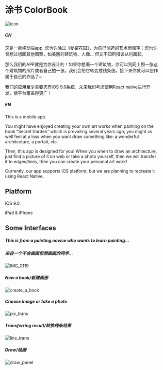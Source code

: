 # 涂书 ColorBook

![icon](./material/icon.png)

##### CN

这是一款移动端app, 您也许涂过《秘密花园》，为自己创造的艺术而惊艳；您也许曾想过想画其他图案，如美丽的建筑物、人像... 但又不知所措该从何画起。

那么我们的APP就是为你设计的！如果你想画一个建筑物，你可以到网上照一张这个建筑物的照片或者自己拍一张，我们会把它转变成线条图，接下来你就可以创作属于自己的作品了~

我们的应用至少需要您有iOS 9.0系统，未来我们考虑使用React native进行开发，使平台覆盖得更广！

##### EN

This is a mobile app. 

You might have enjoyed creating your own art works when painting on the book "Secret Garden" which is prevailing several years ago; you might as well feel at a loss when you want draw something like: a wonderful architecture, a portait, etc. 

Then, this app is designed for you! When you when to draw an architecture, just find a picture of it on web or take a photo yourself, then we will transfer it to edges/lines, then you can create your personal art work!

Currently, our app supports iOS platform, but we are planning to recreate it using React Native. 



## Platform

iOS 9.0 

iPad & iPhone

## Some Interfaces

##### This is from a painting novice who wants to learn painting...

##### 来自一个不会画画但想画画的同学...

![IMG_0119](./material/IMG_0119.JPG)

##### New a book/新建画册

![create_a_book](./material/create_a_book.png)



##### Choose Image or take a photo

![pic_trans](./material/pic_trans.png)

##### Transferring result/转换线条结果

![line_trans](./material/line_trans.png)

##### Draw/绘画

![draw_panel](./material/draw_panel.png)

